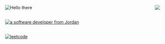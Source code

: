 <img align="right" src="https://visitor-badge.laobi.icu/badge?page_id=zaidxdev" />

<img src="https://readme-typing-svg.herokuapp.com?font=Roboto&weight=900&size=45&duration=7500&pause=1000&color=44B7F7&random=false&width=439&height=70&lines=Hello+There;I+am+zaid" alt="Hello there" />
<br><br/>

<a  href="https://zaidxdev.github.io/cv/"><img src="https://readme-typing-svg.herokuapp.com?font=Roboto&weight=800&size=33&duration=7500&pause=1000&color=5638F7&random=false&width=750&height=70&lines=A+**software+developer**+from+Jordan;Click+to+open+my+**website**" alt="a software developer from Jordan" /></a>
<br><br/>

<a href="https://leetcode.com/zaidsaleh"><img src="https://readme-typing-svg.herokuapp.com?font=Roboto&weight=800&duration=10000&pause=1000&color=C647F7&random=false&width=435&lines=My+LeetCode" alt="leetcode" /></a>
